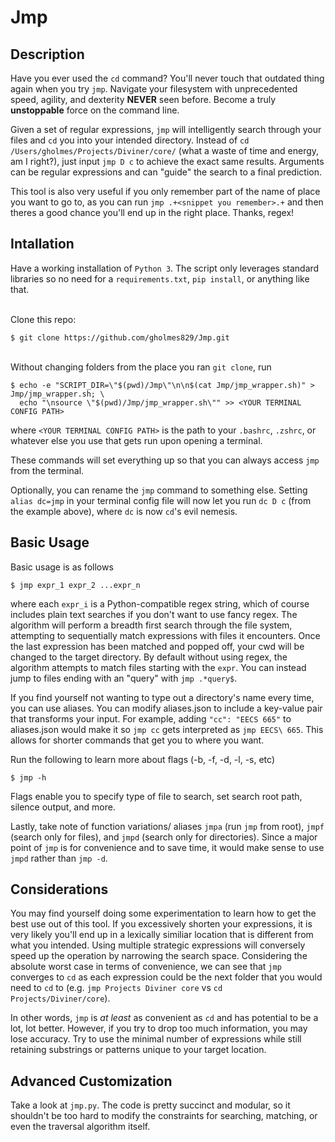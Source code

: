 # Jmp

## Description
Have you ever used the `cd` command? You'll never touch that outdated thing again when you try `jmp`. Navigate your filesystem with unprecedented speed, agility, and dexterity **NEVER** seen before. Become a truly **unstoppable** force on the command line.

Given a set of regular expressions, `jmp` will intelligently search through your files and `cd` you into your intended directory. Instead of `cd /Users/gholmes/Projects/Diviner/core/` (what a waste of time and energy, am I right?), just input `jmp D c` to achieve the exact same results. Arguments can be regular expressions and can "guide" the search to a final prediction.

This tool is also very useful if you only remember part of the name of place you want to go to, as you can run `jmp .+<snippet you remember>.+` and then theres a good chance you'll end up in the right place. Thanks, regex!

## Intallation
Have a working installation of `Python 3`. The script only leverages standard libraries so no need for a `requirements.txt`, `pip install`, or anything like that.

\
Clone this repo:
```
$ git clone https://github.com/gholmes829/Jmp.git
```
\
Without changing folders from the place you ran `git clone`, run
```
$ echo -e "SCRIPT_DIR=\"$(pwd)/Jmp\"\n\n$(cat Jmp/jmp_wrapper.sh)" > Jmp/jmp_wrapper.sh; \
  echo "\nsource \"$(pwd)/Jmp/jmp_wrapper.sh\"" >> <YOUR TERMINAL CONFIG PATH>
```
where `<YOUR TERMINAL CONFIG PATH>` is the path to your `.bashrc`, `.zshrc`, or whatever else you use that gets run upon opening a terminal.

These commands will set everything up so that you can always access `jmp` from the terminal.

Optionally, you can rename the `jmp` command to something else. Setting `alias dc=jmp` in your terminal config file will now let you run `dc D c` (from the example above), where `dc` is now `cd`'s evil nemesis.

## Basic Usage
Basic usage is as follows
```
$ jmp expr_1 expr_2 ...expr_n
```
where each `expr_i` is a Python-compatible regex string, which of course includes plain text searches if you don't want to use fancy regex. The algorithm will perform a breadth first search through the file system, attempting to sequentially match expressions with files it encounters. Once the last expression has been matched and popped off, your cwd will be changed to the target directory. By default without using regex, the algorithm attempts to match files starting with the `expr`. You can instead jump to files ending with an "query" with `jmp .*query$`.

If you find yourself not wanting to type out a directory's name every time, you can use aliases. You can modify aliases.json to include a key-value pair that transforms your input. For example, adding `"cc": "EECS 665"` to aliases.json would make it so `jmp cc` gets interpreted as `jmp EECS\ 665`. This allows for shorter commands that get you to where you want. 

Run the following to learn more about flags (-b, -f, -d, -l, -s, etc)
```
$ jmp -h
```

Flags enable you to specify type of file to search, set search root path, silence output, and more.

Lastly, take note of function variations/ aliases `jmpa` (run `jmp` from root), `jmpf` (search only for files), and `jmpd` (search only for directories). Since a major point of `jmp` is for convenience and to save time, it would make sense to use `jmpd` rather than `jmp -d`.

## Considerations
You may find yourself doing some experimentation to learn how to get the best use out of this tool. If you excessively shorten your expressions, it is very likely you'll end up in a lexically similiar location that is different from what you intended. Using multiple strategic expressions will conversely speed up the operation by narrowing the search space. Considering the absolute worst case in terms of convenience, we can see that `jmp` converges to `cd` as each expression could be the next folder that you would need to `cd` to (e.g. `jmp Projects Diviner core` vs `cd Projects/Diviner/core`).

In other words, `jmp` is *at least* as convenient as `cd` and has potential to be a lot, lot better. However, if you try to drop too much information, you may lose accuracy. Try to use the minimal number of expressions while still retaining substrings or patterns unique to your target location.

## Advanced Customization
Take a look at `jmp.py`. The code is pretty succinct and modular, so it shouldn't be too hard to modify the constraints for searching, matching, or even the traversal algorithm itself.
